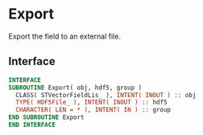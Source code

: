 # Export

Export the field to an external file.

## Interface

```fortran
INTERFACE
SUBROUTINE Export( obj, hdf5, group )
  CLASS( STVectorFieldLis_ ), INTENT( INOUT ) :: obj
  TYPE( HDF5File_ ), INTENT( INOUT ) :: hdf5
  CHARACTER( LEN = * ), INTENT( IN ) :: group
END SUBROUTINE Export
END INTERFACE
```
